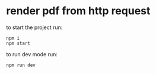 # render pdf from http request

to start the project run:

```
npm i
npm start
```

to run dev mode run:
```
npm run dev
```